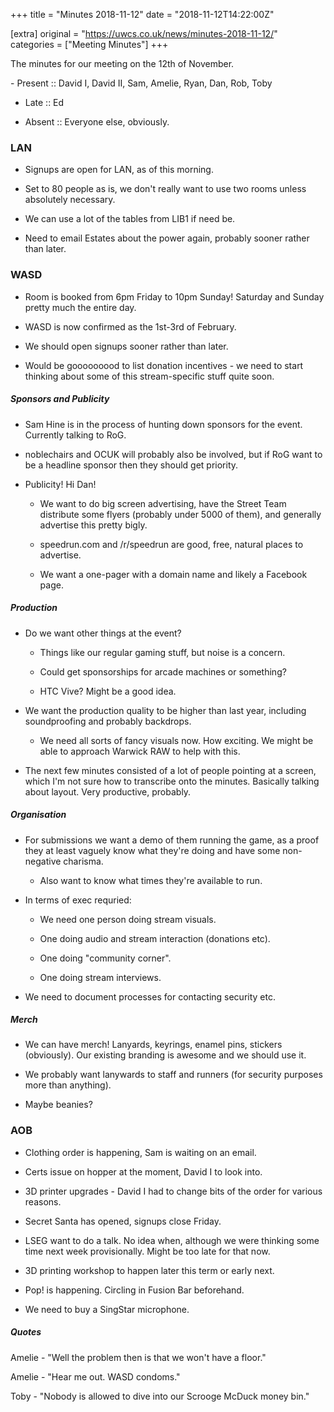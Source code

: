 +++
title = "Minutes 2018-11-12"
date = "2018-11-12T14:22:00Z"

[extra]
original = "https://uwcs.co.uk/news/minutes-2018-11-12/"    
categories = ["Meeting Minutes"]
+++

<p>The minutes for our meeting on the 12th of November.</p>

<!-- more -->

\- Present :: David I, David II, Sam, Amelie, Ryan, Dan, Rob, Toby  

- Late :: Ed

- Absent :: Everyone else, obviously.

### LAN

- Signups are open for LAN, as of this morning.

- Set to 80 people as is, we don't really want to use two rooms unless absolutely necessary.

- We can use a lot of the tables from LIB1 if need be.

- Need to email Estates about the power again, probably sooner rather than later.

  

### WASD

- Room is booked from 6pm Friday to 10pm Sunday\! Saturday and Sunday pretty much the entire day.

- WASD is now confirmed as the 1st-3rd of February.

- We should open signups sooner rather than later.

- Would be gooooooood to list donation incentives - we need to start thinking about some of this stream-specific stuff quite soon.

  

##### Sponsors and Publicity

- Sam Hine is in the process of hunting down sponsors for the event. Currently talking to RoG.

- noblechairs and OCUΚ will probably also be involved, but if RoG want to be a headline sponsor then they should get priority.

- Publicity\! Hi Dan\!

  - We want to do big screen advertising, have the Street Team distribute some flyers (probably under 5000 of them), and generally advertise this pretty bigly.

  - speedrun.com and /r/speedrun are good, free, natural places to advertise.

  - We want a one-pager with a domain name and likely a Facebook page.

    

##### Production

- Do we want other things at the event?

  - Things like our regular gaming stuff, but noise is a concern.

  - Could get sponsorships for arcade machines or something?

  - HTC Vive? Might be a good idea.

- We want the production quality to be higher than last year, including soundproofing and probably backdrops.

  - We need all sorts of fancy visuals now. How exciting. We might be able to approach Warwick RAW to help with this.

- The next few minutes consisted of a lot of people pointing at a screen, which I'm not sure how to transcribe onto the minutes. Basically talking about layout. Very productive, probably.

  

##### Organisation

- For submissions we want a demo of them running the game, as a proof they at least vaguely know what they're doing and have some non-negative charisma.

  - Also want to know what times they're available to run.

- In terms of exec requried:

  - We need one person doing stream visuals.

  - One doing audio and stream interaction (donations etc).

  - One doing "community corner".

  - One doing stream interviews.

- We need to document processes for contacting security etc.

  

##### Merch

- We can have merch\! Lanyards, keyrings, enamel pins, stickers (obviously). Our existing branding is awesome and we should use it.

- We probably want lanywards to staff and runners (for security purposes more than anything).

- Maybe beanies?

  

### AOB

- Clothing order is happening, Sam is waiting on an email.

- Certs issue on hopper at the moment, David I to look into.

- 3D printer upgrades - David I had to change bits of the order for various reasons.

- Secret Santa has opened, signups close Friday.

- LSEG want to do a talk. No idea when, although we were thinking some time next week provisionally. Might be too late for that now.

- 3D printing workshop to happen later this term or early next.

- Pop\! is happening. Circling in Fusion Bar beforehand.

- We need to buy a SingStar microphone.

  

##### **Quotes**

Amelie - "Well the problem then is that we won't have a floor."

Amelie - "Hear me out. WASD condoms."

Toby - "Nobody is allowed to dive into our Scrooge McDuck money bin."

